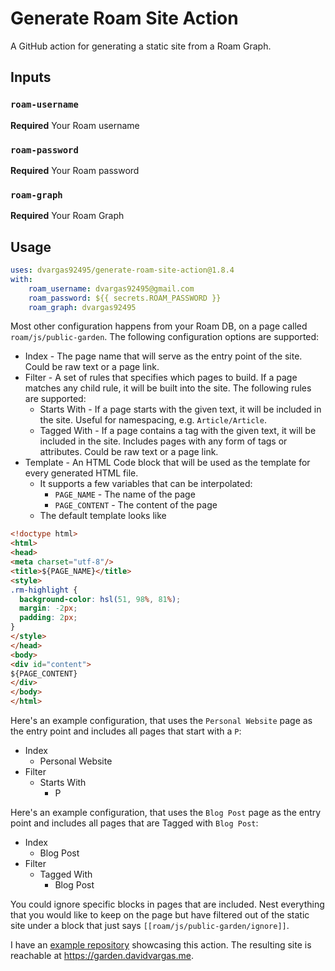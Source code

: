 # Generate Roam Site Action

A GitHub action for generating a static site from a Roam Graph.

## Inputs

### `roam-username`

**Required** Your Roam username

### `roam-password`

**Required** Your Roam password

### `roam-graph`

**Required** Your Roam Graph

## Usage

```yaml
uses: dvargas92495/generate-roam-site-action@1.8.4
with:
    roam_username: dvargas92495@gmail.com
    roam_password: ${{ secrets.ROAM_PASSWORD }}
    roam_graph: dvargas92495
```

Most other configuration happens from your Roam DB, on a page called `roam/js/public-garden`. The following configuration options are supported:
- Index - The page name that will serve as the entry point of the site. Could be raw text or a page link.
- Filter - A set of rules that specifies which pages to build. If a page matches any child rule, it will be built into the site. The following rules are supported:
    - Starts With - If a page starts with the given text, it will be included in the site. Useful for namespacing, e.g. `Article/Article`.
    - Tagged With - If a page contains a tag with the given text, it will be included in the site. Includes pages with any form of tags or attributes. Could be raw text or a page link.
- Template - An HTML Code block that will be used as the template for every generated HTML file. 
    - It supports a few variables that can be interpolated:
        - `PAGE_NAME` - The name of the page
        - `PAGE_CONTENT` - The content of the page
    - The default template looks like
```html
<!doctype html>
<html>
<head>
<meta charset="utf-8"/>
<title>${PAGE_NAME}</title>
<style>
.rm-highlight {
  background-color: hsl(51, 98%, 81%);
  margin: -2px;
  padding: 2px;
}
</style>
</head>
<body>
<div id="content">
${PAGE_CONTENT}
</div>
</body>
</html>
```

Here's an example configuration, that uses the `Personal Website` page as the entry point and includes all pages that start with a `P`:

- Index
    - Personal Website
- Filter
    - Starts With
        - P

Here's an example configuration, that uses the `Blog Post` page as the entry point and includes all pages that are Tagged with `Blog Post`:

- Index
    - Blog Post
- Filter
    - Tagged With
        - Blog Post

You could ignore specific blocks in pages that are included. Nest everything that you would like to keep on the page but have filtered out of the static site under a block that just says `[[roam/js/public-garden/ignore]]`.

I have an [example repository](https://github.com/dvargas92495/public-garden) showcasing this action. The resulting site is reachable at https://garden.davidvargas.me.
